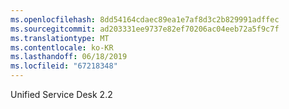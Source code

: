 ```yaml
---
ms.openlocfilehash: 8dd54164cdaec89ea1e7af8d3c2b829991adffec
ms.sourcegitcommit: ad203331ee9737e82ef70206ac04eeb72a5f9c7f
ms.translationtype: MT
ms.contentlocale: ko-KR
ms.lasthandoff: 06/18/2019
ms.locfileid: "67218348"
---
```

Unified Service Desk 2.2